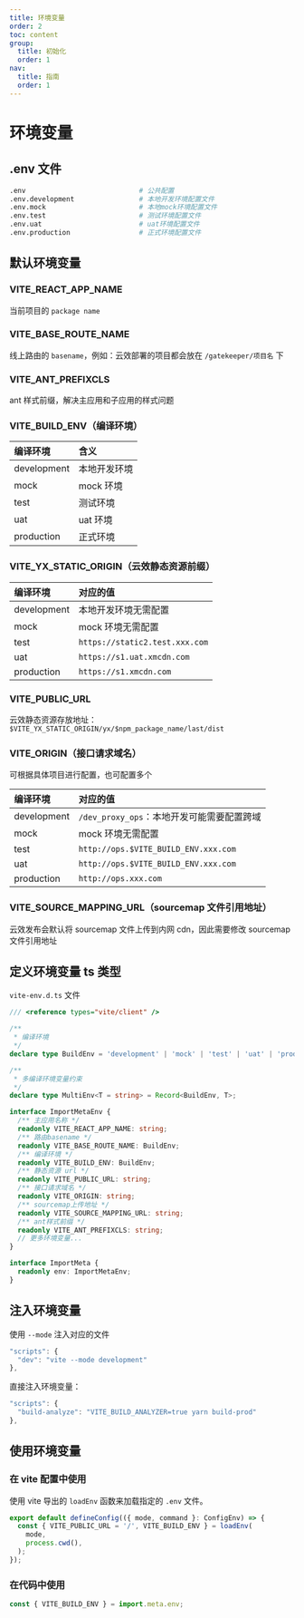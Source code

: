 ```yaml
---
title: 环境变量
order: 2
toc: content
group:
  title: 初始化
  order: 1
nav:
  title: 指南
  order: 1
---
```


# 环境变量

## .env 文件

```bash
.env                            # 公共配置
.env.development                # 本地开发环境配置文件
.env.mock                       # 本地mock环境配置文件
.env.test                       # 测试环境配置文件
.env.uat                        # uat环境配置文件
.env.production                 # 正式环境配置文件
```

## 默认环境变量

### VITE_REACT_APP_NAME

当前项目的 `package name`

### VITE_BASE_ROUTE_NAME

线上路由的 `basename`，例如：云效部署的项目都会放在 `/gatekeeper/项目名` 下

### VITE_ANT_PREFIXCLS

ant 样式前缀，解决主应用和子应用的样式问题

### VITE_BUILD_ENV（编译环境）

| 编译环境    | 含义         |
| :---------- | :----------- |
| development | 本地开发环境 |
| mock        | mock 环境    |
| test        | 测试环境     |
| uat         | uat 环境     |
| production  | 正式环境     |

### VITE_YX_STATIC_ORIGIN（云效静态资源前缀）

| 编译环境    | 对应的值                            |
| :---------- | :---------------------------------- |
| development | 本地开发环境无需配置                |
| mock        | mock 环境无需配置                   |
| test        | `https://static2.test.xxx.com` |
| uat         | `https://s1.uat.xmcdn.com`          |
| production  | `https://s1.xmcdn.com`              |

### VITE_PUBLIC_URL

云效静态资源存放地址：`$VITE_YX_STATIC_ORIGIN/yx/$npm_package_name/last/dist`

### VITE_ORIGIN（接口请求域名）

可根据具体项目进行配置，也可配置多个

| 编译环境    | 对应的值                                   |
| :---------- | :----------------------------------------- |
| development | `/dev_proxy_ops`：本地开发可能需要配置跨域 |
| mock        | mock 环境无需配置                          |
| test        | `http://ops.$VITE_BUILD_ENV.xxx.com`  |
| uat         | `http://ops.$VITE_BUILD_ENV.xxx.com`  |
| production  | `http://ops.xxx.com`                  |

### VITE_SOURCE_MAPPING_URL（sourcemap 文件引用地址）

云效发布会默认将 sourcemap 文件上传到内网 cdn，因此需要修改 sourcemap 文件引用地址

## 定义环境变量 ts 类型

`vite-env.d.ts` 文件

```ts | pure
/// <reference types="vite/client" />

/**
 * 编译环境
 */
declare type BuildEnv = 'development' | 'mock' | 'test' | 'uat' | 'production';

/**
 * 多编译环境变量约束
 */
declare type MultiEnv<T = string> = Record<BuildEnv, T>;

interface ImportMetaEnv {
  /** 主应用名称 */
  readonly VITE_REACT_APP_NAME: string;
  /** 路由basename */
  readonly VITE_BASE_ROUTE_NAME: BuildEnv;
  /** 编译环境 */
  readonly VITE_BUILD_ENV: BuildEnv;
  /** 静态资源 url */
  readonly VITE_PUBLIC_URL: string;
  /** 接口请求域名 */
  readonly VITE_ORIGIN: string;
  /** sourcemap上传地址 */
  readonly VITE_SOURCE_MAPPING_URL: string;
  /** ant样式前缀 */
  readonly VITE_ANT_PREFIXCLS: string;
  // 更多环境变量...
}

interface ImportMeta {
  readonly env: ImportMetaEnv;
}
```

## 注入环境变量

使用 `--mode` 注入对应的文件

```js
"scripts": {
  "dev": "vite --mode development"
},
```

直接注入环境变量：

```js
"scripts": {
  "build-analyze": "VITE_BUILD_ANALYZER=true yarn build-prod"
},
```

## 使用环境变量

### 在 vite 配置中使用

使用 vite 导出的 `loadEnv` 函数来加载指定的 `.env` 文件。

```js
export default defineConfig(({ mode, command }: ConfigEnv) => {
  const { VITE_PUBLIC_URL = '/', VITE_BUILD_ENV } = loadEnv(
    mode,
    process.cwd(),
  );
});
```

### 在代码中使用

```js
const { VITE_BUILD_ENV } = import.meta.env;
```
